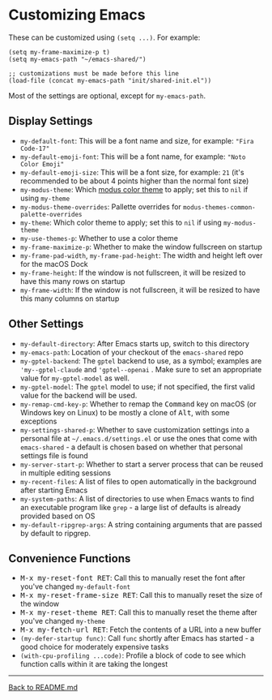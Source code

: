 # Customizing Emacs

These can be customized using `(setq ...)`. For example:

```elisp
(setq my-frame-maximize-p t)
(setq my-emacs-path "~/emacs-shared/")

;; customizations must be made before this line
(load-file (concat my-emacs-path "init/shared-init.el"))
```

Most of the settings are optional, except for `my-emacs-path`.

## Display Settings

* `my-default-font`: This will be a font name and size, for example: `"Fira Code-17"`
* `my-default-emoji-font`: This will be a font name, for example: `"Noto Color Emoji"`
* `my-default-emoji-size`: This will be a font size, for example: `21` (it's recommended to be about 4 points higher than the normal font size)
* `my-modus-theme`: Which [modus color theme](https://protesilaos.com/emacs/modus-themes-pictures) to apply; set this to `nil` if using `my-theme`
* `my-modus-theme-overrides`: Pallette overrides for `modus-themes-common-palette-overrides`
* `my-theme`: Which color theme to apply; set this to `nil` if using `my-modus-theme`
* `my-use-themes-p`: Whether to use a color theme
* `my-frame-maximize-p`: Whether to make the window fullscreen on startup
* `my-frame-pad-width`, `my-frame-pad-height`: The width and height left over for the macOS Dock
* `my-frame-height`: If the window is not fullscreen, it will be resized to have this many rows on startup
* `my-frame-width`: If the window is not fullscreen, it will be resized to have this many columns on startup

## Other Settings

* `my-default-directory`: After Emacs starts up, switch to this directory
* `my-emacs-path`: Location of your checkout of the `emacs-shared` repo
* `my-gptel-backend`: The `gptel` backend to use, as a symbol; examples are `'my--gptel-claude` and `'gptel--openai` . Make sure to set an appropriate value for `my-gptel-model` as well.
* `my-gptel-model`: The `gptel` model to use; if not specified, the first valid value for the backend will be used.
* `my-remap-cmd-key-p`: Whether to remap the <kbd>Command</kbd> key on macOS (or Windows key on Linux) to be mostly a clone of <kbd>Alt</kbd>, with some exceptions
* `my-settings-shared-p`: Whether to save customization settings into a personal file at `~/.emacs.d/settings.el` or use the ones that come with `emacs-shared` - a default is chosen based on whether that personal settings file is found
* `my-server-start-p`: Whether to start a server process that can be reused in multiple editing sessions
* `my-recent-files`: A list of files to open automatically in the background after starting Emacs
* `my-system-paths`: A list of directories to use when Emacs wants to find an executable program like `grep` - a large list of defaults is already provided based on OS
* `my-default-ripgrep-args`: A string containing arguments that are passed by default to ripgrep.

## Convenience Functions

* <kbd>M-x my-reset-font RET</kbd>: Call this to manually reset the font after you've changed `my-default-font`
* <kbd>M-x my-reset-frame-size RET</kbd>: Call this to manually reset the size of the window
* <kbd>M-x my-reset-theme RET</kbd>: Call this to manually reset the theme after you've changed `my-theme`
* <kbd>M-x my-fetch-url RET</kbd>: Fetch the contents of a URL into a new buffer
* `(my-defer-startup func)`: Call `func` shortly after Emacs has started - a good choice for moderately expensive tasks
* `(with-cpu-profiling ...code)`: Profile a block of code to see which function calls within it are taking the longest

---

[Back to README.md](../README.md#documentation)
